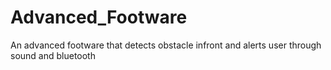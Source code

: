 # Advanced_Footware
An advanced footware that detects obstacle infront and alerts user through sound and bluetooth
